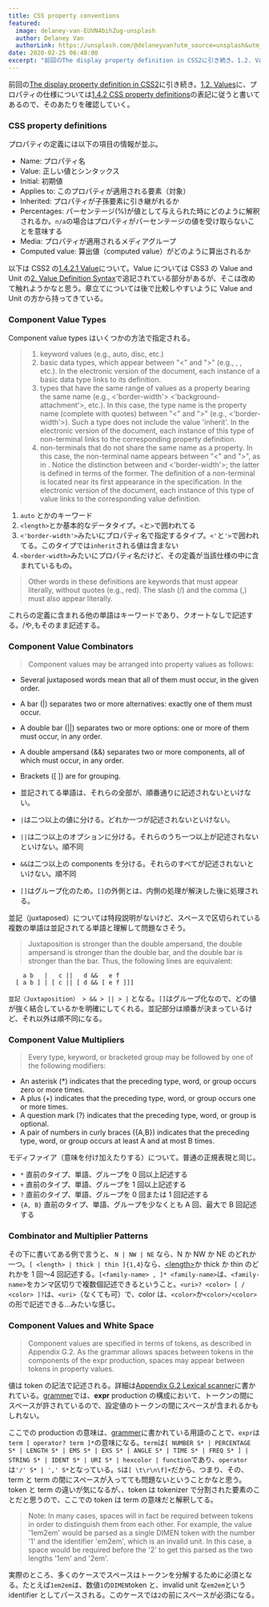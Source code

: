 ```yaml
---
title: CSS property conventions
featured:
  image: delaney-van-EUVN4bihZug-unsplash
  author: Delaney Van
  authorLink: https://unsplash.com/@delaneyvan?utm_source=unsplash&utm_medium=referral&utm_content=creditCopyText
date: 2020-02-25 06:48:00
excerpt: "前回のThe display property definition in CSS2に引き続き。1.2. Valuesに、プロパティの仕様については1.4.2 CSS property definitionsの表記に従うと書いてあるので、そのあたりを確認していく。"
---
```


前回の[The display property definition in CSS2](https://memolog.org/2020/display-property-definition-in-css2.html)に引き続き。[1.2. Values](https://www.w3.org/TR/css-display-3/#values)に、プロパティの仕様については[1.4.2 CSS property definitions](https://www.w3.org/TR/CSS22/about.html#property-defs)の表記に従うと書いてあるので、そのあたりを確認していく。

### CSS property definitions

プロパティの定義には以下の項目の情報が並ぶ。

- Name: プロパティ名
- Value: 正しい値とシンタックス
- Initial: 初期値
- Applies to: このプロパティが適用される要素（対象）
- Inherited: プロパティが子孫要素に引き継がれるか
- Percentages: パーセンテージ(%)が値として与えられた時にどのように解釈されるか。`n/a`の場合はプロパティがパーセンテージの値を受け取らないことを意味する
- Media: プロパティが適用されるメディアグループ
- Computed value: 算出値（computed value）がどのように算出されるか

以下は CSS2 の[1.4.2.1 Value](https://www.w3.org/TR/CSS22/about.html#value-defs)について。Value については CSS3 の Value and Unit の[2. Value Definition Syntax](https://www.w3.org/TR/css-values-3/#value-defs)で追記されている部分があるが、そこは改めて触れようかなと思う。章立てについては後で比較しやすいように Value and Unit の方から持ってきている。

### Component Value Types

Component value types はいくつかの方法で指定される。

> 1. keyword values (e.g., auto, disc, etc.)
> 2. basic data types, which appear between "<" and ">" (e.g., <length>, <percentage>, etc.). In the electronic version of the document, each instance of a basic data type links to its definition.
> 3. types that have the same range of values as a property bearing the same name (e.g., <'border-width'> <'background-attachment'>, etc.). In this case, the type name is the property name (complete with quotes) between "<" and ">" (e.g., <'border-width'>). Such a type does not include the value 'inherit'. In the electronic version of the document, each instance of this type of non-terminal links to the corresponding property definition.
> 4. non-terminals that do not share the same name as a property. In this case, the non-terminal name appears between "<" and ">", as in <border-width>. Notice the distinction between <border-width> and <'border-width'>; the latter is defined in terms of the former. The definition of a non-terminal is located near its first appearance in the specification. In the electronic version of the document, each instance of this type of value links to the corresponding value definition.

1. `auto` とかのキーワード
2. `<length>`とか基本的なデータタイプ。`<`と`>`で囲われてる
3. `<'border-width'>`みたいにプロパティ名で指定するタイプ。`<'`と`'>`で囲われてる。このタイプでは`inherit`される値は含まない
4. `<border-width>`みたいにプロパティ名だけど、その定義が当該仕様の中に含まれているもの。

> Other words in these definitions are keywords that must appear literally, without quotes (e.g., red). The slash (/) and the comma (,) must also appear literally.

これらの定義に含まれる他の単語はキーワードであり、クオートなしで記述する。/や,もそのまま記述する。

### Component Value Combinators

> Component values may be arranged into property values as follows:

- Several juxtaposed words mean that all of them must occur, in the given order.
- A bar (|) separates two or more alternatives: exactly one of them must occur.
- A double bar (||) separates two or more options: one or more of them must occur, in any order.
- A double ampersand (&&) separates two or more components, all of which must occur, in any order.
- Brackets ([ ]) are for grouping.

- 並記されてる単語は、それらの全部が、順番通りに記述されないといけない。
- `|`は二つ以上の値に分ける。どれか一つが記述されないといけない。
- `||`は二つ以上のオプションに分ける。それらのうち一つ以上が記述されないといけない。順不同
- `&&`は二つ以上の components を分ける。それらのすべてが記述されないといけない。順不同
- `[]`はグループ化のため。`[]`の外側とは、内側の処理が解決した後に処理される。

並記（juxtaposed）については特段説明がないけど、スペースで区切られている複数の単語は並記されてる単語と理解して問題なさそう。

> Juxtaposition is stronger than the double ampersand, the double ampersand is stronger than the double bar, and the double bar is stronger than the bar. Thus, the following lines are equivalent:

```
    a b   |   c ||   d &&   e f
  [ a b ] | [ c || [ d && [ e f ]]]
```

`並記（Juxtaposition） > && > || > |` となる。`[]`はグループ化なので、どの値が強く結合しているかを明確にしてくれる。並記部分は順番が決まっているけど、それ以外は順不同になる。

### Component Value Multipliers

> Every type, keyword, or bracketed group may be followed by one of the following modifiers:

- An asterisk (\*) indicates that the preceding type, word, or group occurs zero or more times.
- A plus (+) indicates that the preceding type, word, or group occurs one or more times.
- A question mark (?) indicates that the preceding type, word, or group is optional.
- A pair of numbers in curly braces ({A,B}) indicates that the preceding type, word, or group occurs at least A and at most B times.

モディファイア（意味を付け加えたりする）について。普通の正規表現と同じ。

- `*` 直前のタイプ、単語、グループを 0 回以上記述する
- `+` 直前のタイプ、単語、グループを 1 回以上記述する
- `?` 直前のタイプ、単語、グループを 0 回または 1 回記述する
- `{A, B}` 直前のタイプ、単語、グループを少なくとも A 回、最大で B 回記述する

### Combinator and Multiplier Patterns

その下に書いてある例で言うと、
`N | NW | NE` なら、N か NW か NE のどれか一つ。`[ <length> | thick | thin ]{1,4}`なら、[&lt;length&gt;](https://www.w3.org/TR/css-values-3/#length-value)か thick か thin のどれかを 1 回〜4 回記述する。`[<family-name> , ]* <family-name>`は、`<family-name>`をカンマ区切りで複数個記述できるということ。`<uri>? <color> [ / <color> ]?`は、`<uri>`（なくても可）で、color は、`<color>`か`<color>/<color>`の形で記述できる...みたいな感じ。

### Component Values and White Space

> Component values are specified in terms of tokens, as described in Appendix G.2. As the grammar allows spaces between tokens in the components of the expr production, spaces may appear between tokens in property values.

値は token の記法で記述される。詳細は[Appendix G.2 Lexical scanner](https://www.w3.org/TR/CSS22/grammar.html#scanner)に書かれている。[grammer](https://www.w3.org/TR/CSS22/grammar.html#grammar)では、**expr** production の構成において、トークンの間にスペースが許されているので、設定値のトークンの間にスペースが含まれるかもしれない。

ここでの production の意味は、[grammer](https://www.w3.org/TR/CSS22/grammar.html#grammar)に書かれている用語のことで、`expr`は`term [ operator? term ]*`の意味になる。`term`は`[ NUMBER S* | PERCENTAGE S* | LENGTH S* | EMS S* | EXS S* | ANGLE S* | TIME S* | FREQ S* ] | STRING S* | IDENT S* | URI S* | hexcolor | function`であり、`operator`は`'/' S* | ',' S*`となっている。`S`は`[ \t\r\n\f]+`だから、つまり、その、term と term の間にスペースが入ってても問題ないということかなと思う。token と term の違いが気になるが、、token は tokenizer で分割された要素のことだと思うので、ここでの token は term の意味だと解釈してる。

> Note: In many cases, spaces will in fact be required between tokens in order to distinguish them from each other. For example, the value '1em2em' would be parsed as a single DIMEN token with the number '1' and the identifier 'em2em', which is an invalid unit. In this case, a space would be required before the '2' to get this parsed as the two lengths '1em' and '2em'.

実際のところ、多くのケースでスペースはトークンを分解するために必須となる。たとえば`1em2em`は、数値`1`の`DIMEN`token と、invalid unit な`em2em`という identifier としてパースされる。このケースでは`2`の前にスペースが必須になる。
